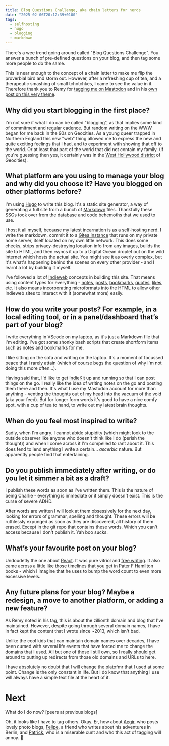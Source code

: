 ```yaml
---
title: Blog Questions Challenge, aka chain letters for nerds
date: "2025-02-06T20:12:39+0100"
tags:
  - selfhosting
  - hugo
  - blogging
  - markdown
---
```


There's a wee trend going around called "Blog Questions Challenge". You answer a bunch of pre-defined questions on your blog, and then tag some more people to do the same.

This is near enough to the concept of a chain letter to make me flip the proverbial bird and storm out. However, after a refreshing cup of tea, and a therapeutic smashing of small tchotchkes, I came to see the value in it. Therefore thank you to Remy for [tagging me on Mastodon](https://indieweb.social/@rem@front-end.social/113956597719639710) and in his [own post on this very theme](https://remysharp.com/2025/02/06/blog-questions-challenge).

## Why did you start blogging in the first place?

I'm not sure if what I do can be called "blogging", as that implies some kind of commitment and regular cadence. But random writing on the WWW began for me back in the 90s on Geocities. As a young queer trapped in Northern England this new "web" thing allowed me to express the new and quite exciting feelings that I had, and to experiment with showing that off to the world. Or at least that part of the world that did not contain my family. (If you're guessing then yes, it certainly was in the [West Hollywood district](https://www.geocities.ws/server2/homestead/westhollywood/) of Geocities).

## What platform are you using to manage your blog and why did you choose it? Have you blogged on other platforms before?

I'm using [Hugo](https://gohugo.io) to write this blog. It's a static site generator, a way of generating a full site from a bunch of [Markdown](https://www.markdownguide.org) files. Thankfully these SSGs took over from the database and code behemoths that we used to use.

I host it all myself, because my latest incarnation is as a self-hosting nerd. I write the markdown, commit it to a [Gitea instance](https://about.gitea.com) that runs on my private home server, itself located on my own little network. This does some checks, strips privacy-destroying location info from any images, builds the site to HTML, and then rsyncs it up to a Digital Ocean droplet out on the wild internet which hosts the actual site. You might see it as overly complex, but it's what's happening behind the scenes on every other provider - and I learnt a lot by building it myself.

I've followed a lot of [Indieweb](https://indieweb.org) concepts in building this site. That means using content types for everything - [notes](https://indieweb.org/note), [posts](https://indieweb.org/post), [bookmarks](https://indieweb.org/bookmark), [quotes](https://indieweb.org/quotation), [likes](https://indieweb.org/like), etc. It also means incorporating microformats into the HTML to allow other Indieweb sites to interact with it (somewhat more) easily.

## How do you write your posts? For example, in a local editing tool, or in a panel/dashboard that’s part of your blog?

I write everything in VScode on my laptop, as it's just a Markdown file that I'm editing. I've got some shonky bash scripts that create shortform items such as notes and bookmarks for me.

I like sitting on the sofa and writing on the laptop. It's a moment of focussed peace that I rarely attain (which of course begs the question of why I'm not doing this more often...).

Having said that, I'd like to get [IndieKit](https://getindiekit.com) up and running so that I can post things on the go. I really like the idea of writing notes on the go and posting them there and then. It's what I use my Mastodon account for more than anything - venting the thoughts out of my head into the vacuum of the void (aka your feed). But for longer form words it's good to have a nice comfy spot, with a cup of tea to hand, to write out my latest brain thoughts.

## When do you feel most inspired to write?

Sadly, when I'm angry. I cannot abide stupidity (which might look to the outside observer like anyone who doesn't think like I do (perish the thought)) and when I come across it I'm compelled to rant about it. This does tend to lend anything I write a certain... _ascerbic_ nature. But apparently people find that entertaining.

## Do you publish immediately after writing, or do you let it simmer a bit as a draft?

I publish these words as soon as I've written them. This is the nature of being Charlie - everything is immediate or it simply doesn't exist. This is the curse of severe ADHD.

After words are written I will look at them obsessively for the next day, looking for errors of grammar, spelling and thought. These errors will be ruthlessly expunged as soon as they are discovered, all history of them erased. Except in the git repo that contains these words. Which you can't access because I don't publish it. Yah boo sucks.

## What’s your favourite post on your blog?

Undoudetly the one about [React](https://awfulwoman.com/posts/react/). It was pure vitriol and [free writing](https://en.wikipedia.org/wiki/Free_writing). It also came across a little like those timelines that you get in Pater F Hamilton books - which I imagine that he uses to bump the word count to even more excessive levels.

## Any future plans for your blog? Maybe a redesign, a move to another platform, or adding a new feature?

As Remy noted in his tag, this is about the zillionth domain and blog that I've maintained. However, despite going through several domain names, I have in fact kept the content that I wrote since ~2013, which isn't bad.

Unlike the cool kids that can maintain domain names over decades, I have been cursed with several life events that have forced me to change the domains that I used. All but one of those I still own, so I really should get around to putting up redirects from those old domains and URLs to here.

I have absolutely no doubt that I will change the platofmr that I used at some point. Change is the only constant in life. But I do know that anything I use will always have a simple text file at the heart of it.

# Next

What do I do now? [peers at previous blogs]

Oh, it looks like I have to tag others. Okay. Er, how about [Aegir](https://aegir.org), who posts lovely photo blogs, [Felipe](https://ftrc.blog), a friend who writes about his adventures in Berlin, and [Patrick](https://www.splintered.co.uk), who is a miserable cunt and who this act of tagging will annoy. 🖕
